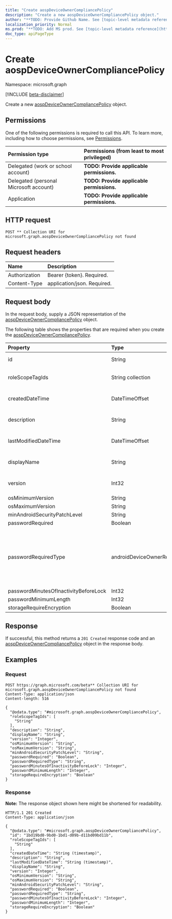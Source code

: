 ```yaml
---
title: "Create aospDeviceOwnerCompliancePolicy"
description: "Create a new aospDeviceOwnerCompliancePolicy object."
author: "**TODO: Provide Github Name. See [topic-level metadata reference](https://msgo.azurewebsites.net/add/document/guidelines/metadata.html#topic-level-metadata)**"
localization_priority: Normal
ms.prod: "**TODO: Add MS prod. See [topic-level metadata reference](https://msgo.azurewebsites.net/add/document/guidelines/metadata.html#topic-level-metadata)**"
doc_type: apiPageType
---
```


# Create aospDeviceOwnerCompliancePolicy
Namespace: microsoft.graph

[!INCLUDE [beta-disclaimer](../../includes/beta-disclaimer.md)]

Create a new [aospDeviceOwnerCompliancePolicy](../resources/aospdeviceownercompliancepolicy.md) object.

## Permissions
One of the following permissions is required to call this API. To learn more, including how to choose permissions, see [Permissions](/graph/permissions-reference).

|Permission type|Permissions (from least to most privileged)|
|:---|:---|
|Delegated (work or school account)|**TODO: Provide applicable permissions.**|
|Delegated (personal Microsoft account)|**TODO: Provide applicable permissions.**|
|Application|**TODO: Provide applicable permissions.**|

## HTTP request

<!-- {
  "blockType": "ignored"
}
-->
``` http
POST ** Collection URI for microsoft.graph.aospDeviceOwnerCompliancePolicy not found
```

## Request headers
|Name|Description|
|:---|:---|
|Authorization|Bearer {token}. Required.|
|Content-Type|application/json. Required.|

## Request body
In the request body, supply a JSON representation of the [aospDeviceOwnerCompliancePolicy](../resources/aospdeviceownercompliancepolicy.md) object.

The following table shows the properties that are required when you create the [aospDeviceOwnerCompliancePolicy](../resources/aospdeviceownercompliancepolicy.md).

|Property|Type|Description|
|:---|:---|:---|
|id|String|**TODO: Add Description** Inherited from [entity](../resources/entity.md)|
|roleScopeTagIds|String collection|**TODO: Add Description** Inherited from [deviceCompliancePolicy](../resources/intune-devicecompliancepolicy.md)|
|createdDateTime|DateTimeOffset|**TODO: Add Description** Inherited from [deviceCompliancePolicy](../resources/intune-devicecompliancepolicy.md)|
|description|String|**TODO: Add Description** Inherited from [deviceCompliancePolicy](../resources/intune-devicecompliancepolicy.md)|
|lastModifiedDateTime|DateTimeOffset|**TODO: Add Description** Inherited from [deviceCompliancePolicy](../resources/intune-devicecompliancepolicy.md)|
|displayName|String|**TODO: Add Description** Inherited from [deviceCompliancePolicy](../resources/intune-devicecompliancepolicy.md)|
|version|Int32|**TODO: Add Description** Inherited from [deviceCompliancePolicy](../resources/intune-devicecompliancepolicy.md)|
|osMinimumVersion|String|**TODO: Add Description**|
|osMaximumVersion|String|**TODO: Add Description**|
|minAndroidSecurityPatchLevel|String|**TODO: Add Description**|
|passwordRequired|Boolean|**TODO: Add Description**|
|passwordRequiredType|androidDeviceOwnerRequiredPasswordType|**TODO: Add Description**. Possible values are: `deviceDefault`, `required`, `numeric`, `numericComplex`, `alphabetic`, `alphanumeric`, `alphanumericWithSymbols`, `lowSecurityBiometric`, `customPassword`.|
|passwordMinutesOfInactivityBeforeLock|Int32|**TODO: Add Description**|
|passwordMinimumLength|Int32|**TODO: Add Description**|
|storageRequireEncryption|Boolean|**TODO: Add Description**|



## Response

If successful, this method returns a `201 Created` response code and an [aospDeviceOwnerCompliancePolicy](../resources/aospdeviceownercompliancepolicy.md) object in the response body.

## Examples

### Request
<!-- {
  "blockType": "request",
  "name": "create_aospdeviceownercompliancepolicy_from_"
}
-->
``` http
POST https://graph.microsoft.com/beta** Collection URI for microsoft.graph.aospDeviceOwnerCompliancePolicy not found
Content-Type: application/json
Content-length: 516

{
  "@odata.type": "#microsoft.graph.aospDeviceOwnerCompliancePolicy",
  "roleScopeTagIds": [
    "String"
  ],
  "description": "String",
  "displayName": "String",
  "version": "Integer",
  "osMinimumVersion": "String",
  "osMaximumVersion": "String",
  "minAndroidSecurityPatchLevel": "String",
  "passwordRequired": "Boolean",
  "passwordRequiredType": "String",
  "passwordMinutesOfInactivityBeforeLock": "Integer",
  "passwordMinimumLength": "Integer",
  "storageRequireEncryption": "Boolean"
}
```


### Response
**Note:** The response object shown here might be shortened for readability.
<!-- {
  "blockType": "response",
  "truncated": true,
  "@odata.type": "microsoft.graph.aospDeviceOwnerCompliancePolicy"
}
-->
``` http
HTTP/1.1 201 Created
Content-Type: application/json

{
  "@odata.type": "#microsoft.graph.aospDeviceOwnerCompliancePolicy",
  "id": "1bd19bd0-9bd0-1bd1-d09b-d11bd09bd11b",
  "roleScopeTagIds": [
    "String"
  ],
  "createdDateTime": "String (timestamp)",
  "description": "String",
  "lastModifiedDateTime": "String (timestamp)",
  "displayName": "String",
  "version": "Integer",
  "osMinimumVersion": "String",
  "osMaximumVersion": "String",
  "minAndroidSecurityPatchLevel": "String",
  "passwordRequired": "Boolean",
  "passwordRequiredType": "String",
  "passwordMinutesOfInactivityBeforeLock": "Integer",
  "passwordMinimumLength": "Integer",
  "storageRequireEncryption": "Boolean"
}
```

